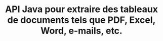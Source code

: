 ---
############################# Static ############################
layout: "auto-gen-gist"
draft: false
path: "fr/parser/java/extract/table/ots/"
otherformats: DOC DOT DOCX DOCM DOTX DOTM TXT ODT OTT RTF PDF XHTML MHTML MD XML EPUB FB2 CHM XLS XLT XLSX XLSM XLSB XLTX XLTM ODS CSV XLAM PPT PPTX  PPS POT PPSX PPTM POTX PPSM ODP OTP PST OST EML EMLX MSG ONE 

############################# Head ############################
head_title: "API Java pour extraire des tableaux de divers documents (Excel, Word, PDF)"
head_description: "L'API Java GroupDocs.Parser fournit des fonctionnalités complètes pour extraire des tableaux à partir de documents et de pages PDF, DOCX, PPTX, EML, MSG, XLSX, CSV, ODT, RTF et EPUB."

############################# Header ############################
title: "API Java pour extraire des tableaux de documents tels que PDF, Excel, Word, e-mails, etc."
description: "L'API Java GroupDocs.Parser donne aux programmeurs de logiciels le pouvoir d'extraire des tableaux de documents tels que PDF, DOCX, PPTX, EML, MSG, XLSX, CSV, ODT, RTF, EPUB, etc."

######################### Download Button #######################
button:
    enable: true

############################# About ############################
about:
    enable: true
    title: "Comment extraire des tableaux de formats de fichiers de documents populaires via l'API Java ?"
    content: |
     Un tableau est une grille de cellules organisées en lignes et en colonnes qui peut être utilisée pour présenter efficacement des données ou des informations au lecteur d'une manière visuellement attrayante. Les tableaux jouent un rôle très important dans l'organisation des données dans les documents et présentent de nombreux avantages utiles tels que le regroupement d'informations, l'organisation de données en lignes ou en colonnes, la création de listes, l'organisation de la mise en page de phrases entières, la position d'images dans des documents, la mise en évidence de tendances ou de modèles dans les données et bientôt. L'API GroupDocs.Parser for Java permet aux ingénieurs et aux développeurs de logiciels de créer une application Java puissante pour gérer divers types de documents. Il peut être utilisé pour extraire des tableaux, du texte et des images de certains formats de documents populaires, tels que PDF, e-mails, livres électroniques, Word (DOC, DOCX), PowerPoint (PPT, PPTX), Excel (XLS, XLSX), e-mails ( EML, MSG) et bien d'autres. L'API Java a pris en charge plusieurs fonctionnalités importantes liées à la gestion des tableaux dans les documents, telles que l'extraction de tous les tableaux ou d'un tableau spécifique du document, l'obtention d'un tableau à partir de la page d'un document particulier, l'extraction des données d'une cellule de tableau, l'obtention du nombre total de lignes d'un tableau et colonnes, obtenir la hauteur des lignes, imprimer les données d'une table, etc. 

############################# content ############################
steps:
    enable: true
    block:
    - title_left: "Utiliser le code Java pour extraire des tableaux de OTS Documents "
      content_left: |
       L'API Java GroupDocs.Parser inclut une prise en charge complète du traitement de divers types de documents et de l'extraction de données. L'exemple de code Java suivant montre comment les programmeurs de logiciels peuvent extraire des tables d'un document OTS avec seulement quelques lignes de code. 

      title_right: "Extraction de tableaux à partir de OTS Documents"
      content_right: |
        * Créez une instance de [Parser](https://apireference.groupdocs.com/parser/java/com.groupdocs.parser/Parser)
        * vérifier si l'extraction des tables est prise en charge
        * Créer la disposition des tables
        * Créer les options d'extraction de table
        * Appelez la méthode [getTables(options)](https://apireference.groupdocs.com/parser/java/com.groupdocs.parser/Parser#getTables(com.groupdocs.parser.options.PageTableAreaOptions)) pour extraire les tables du tout le document.
        * Itérer sur les lignes et les colonnes
        * extraire et imprimer le texte de la cellule du tableau

      gisthash: "dda6d3d4866e63ae1614d86dd847fecd"
      gistfile: "tables_extraction_form_documents.cs"

    - title_left: "Comment extraire des tableaux de la page du document OTS"
      content_left: |
       L'API Java GroupDocs.Parser permet aux programmeurs informatiques d'extraire des tables de la page du document OTS avec seulement quelques lignes de code Java. Il vérifiera l'existence de tables dans le document, puis extraira les tables d'une page de documents particulière. L'exemple suivant montre comment les développeurs Java peuvent facilement extraire des tables dans un document OTS.  

      title_right: "Extraire les tableaux du document via Java"
      content_right: |
        * Créez une instance de [Parser](https://apireference.groupdocs.com/parser/java/com.groupdocs.parser/Parser)
        * vérifier si l'extraction des tables est prise en charge
        * Créer la disposition des tables
        * Créer les options d'extraction de table à partir de la page du document
        * Obtenez des informations sur le document via [getDocumentInfo)](https://apireference.groupdocs.com/parser/java/com.groupdocs.parser/Parser#getDocumentInfo())
        * Vérifier l'existence de pages dans le document
        * Extraire les tableaux de la page du document
        * Appelez la méthode [getTables(options)](https://apireference.groupdocs.com/parser/java/com.groupdocs.parser/Parser#getTables(com.groupdocs.parser.options.PageTableAreaOptions)) pour extraire les tables du tout le document.
        * Itérer sur les tableaux, les lignes et les colonnes
        * extraire et imprimer le texte de la cellule du tableau
     
      gisthash: "2dc42054bba3abdc297c63f4534281d8"
      gistfile: "tables_extraction_form_documents_page.cs"
      
    - title_left: "Configuration requise"
      content_left: |
       GroupDocs.Parser pour Java est pris en charge sur toutes les principales plates-formes et systèmes d'exploitation. Il peut générer des documents dans Microsoft Word, Excel, PowerPoint, Outlook, OpenOffice et plus de 50 autres formats. Pour un guide complet de la configuration système requise, veuillez visiter la configuration système requise avant d'exécuter le code ci-dessous, assurez-vous que les prérequis suivants sont installés sur votre système :
        * Systèmes d'exploitation : Microsoft Windows, Linux, MacOS
        * Prise en charge des versions Java : J2SE 7.0 (1.7), J2SE 8.0 (1.8) ou supérieur
        * Obtenez la dernière version des API Java GroupDocs.Parser à partir de GroupDocs [Repository](https://repository.groupdocs.com/webapp/#/artifacts/browse/tree/General/repo/com/groupdocs/groupdocs-parser)
        
      title_right: "Pourquoi utiliser GroupDocs.Parser"
      content_right: |
        * Extraire un texte brut de n'importe lequel des documents pris en charge.
        * Prise en charge de l'extraction de la table des matières
        * Extrayez du texte formaté, des métadonnées, des images, des conteneurs et des pièces jointes.
        * Analyse de documents via des modèles définis par l'utilisateur.
        * Recherche de texte à l'aide d'un mot-clé ou d'une expression régulière.
        * Prise en charge de l'extraction de texte structuré
        * Extraire la table des matières pour certains formats de document pris en charge.
        * Analyser les données de formulaire à partir de documents PDF.
demos:
    enable: true
        

more_formats:
    enable: true


back_to_top:
    enable: true
---
